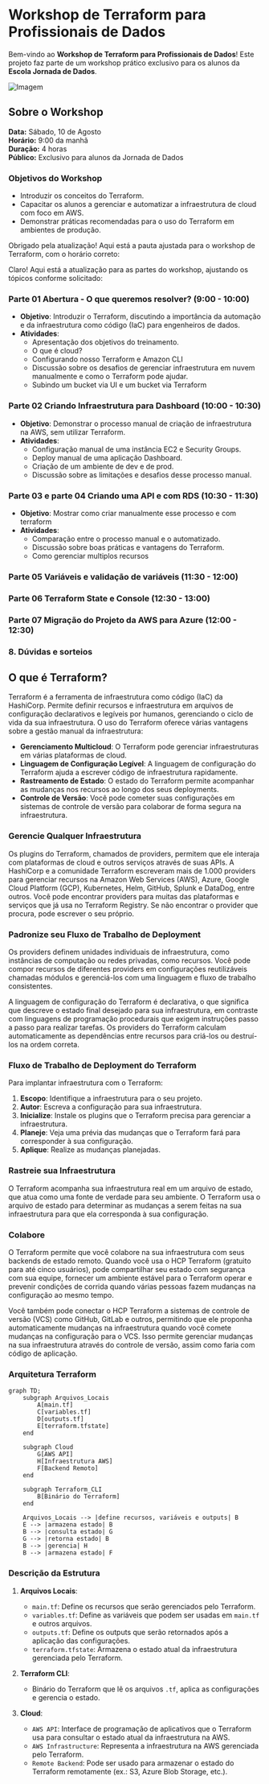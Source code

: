 # Workshop de Terraform para Profissionais de Dados

Bem-vindo ao **Workshop de Terraform para Profissionais de Dados**! Este projeto faz parte de um workshop prático exclusivo para os alunos da **Escola Jornada de Dados**.

![Imagem](./pics/terraform.jpeg)

## Sobre o Workshop

**Data:** Sábado, 10 de Agosto  
**Horário:** 9:00 da manhã  
**Duração:** 4 horas  
**Público:** Exclusivo para alunos da Jornada de Dados

### Objetivos do Workshop

- Introduzir os conceitos do Terraform.
- Capacitar os alunos a gerenciar e automatizar a infraestrutura de cloud com foco em AWS.
- Demonstrar práticas recomendadas para o uso do Terraform em ambientes de produção.

Obrigado pela atualização! Aqui está a pauta ajustada para o workshop de Terraform, com o horário correto:

Claro! Aqui está a atualização para as partes do workshop, ajustando os tópicos conforme solicitado:

### Parte 01 Abertura - O que queremos resolver? (9:00 - 10:00)
   - **Objetivo**: Introduzir o Terraform, discutindo a importância da automação e da infraestrutura como código (IaC) para engenheiros de dados.
   - **Atividades**:
     - Apresentação dos objetivos do treinamento.
     - O que é cloud?
     - Configurando nosso Terraform e Amazon CLI
     - Discussão sobre os desafios de gerenciar infraestrutura em nuvem manualmente e como o Terraform pode ajudar.
     - Subindo um bucket via UI e um bucket via Terraform

### Parte 02 Criando Infraestrutura para Dashboard (10:00 - 10:30)
   - **Objetivo**: Demonstrar o processo manual de criação de infraestrutura na AWS, sem utilizar Terraform.
   - **Atividades**:
     - Configuração manual de uma instância EC2 e Security Groups.
     - Deploy manual de uma aplicação Dashboard.
     - Criação de um ambiente de dev e de prod.
     - Discussão sobre as limitações e desafios desse processo manual.

### Parte 03 e parte 04 Criando uma API e com RDS (10:30 - 11:30)
   - **Objetivo**: Mostrar como criar manualmente esse processo e com terraform
   - **Atividades**:
     - Comparação entre o processo manual e o automatizado.
     - Discussão sobre boas práticas e vantagens do Terraform.
     - Como gerenciar multiplos recursos

### Parte 05 Variáveis e validação de variáveis (11:30 - 12:00)

### Parte 06 Terraform State e Console (12:30 - 13:00)

### Parte 07 Migração do Projeto da AWS para Azure (12:00 - 12:30)

### 8. Dúvidas e sorteios

## O que é Terraform?

Terraform é a ferramenta de infraestrutura como código (IaC) da HashiCorp. Permite definir recursos e infraestrutura em arquivos de configuração declarativos e legíveis por humanos, gerenciando o ciclo de vida da sua infraestrutura. O uso do Terraform oferece várias vantagens sobre a gestão manual da infraestrutura:

- **Gerenciamento Multicloud**: O Terraform pode gerenciar infraestruturas em várias plataformas de cloud.
- **Linguagem de Configuração Legível**: A linguagem de configuração do Terraform ajuda a escrever código de infraestrutura rapidamente.
- **Rastreamento de Estado**: O estado do Terraform permite acompanhar as mudanças nos recursos ao longo dos seus deployments.
- **Controle de Versão**: Você pode cometer suas configurações em sistemas de controle de versão para colaborar de forma segura na infraestrutura.

### Gerencie Qualquer Infraestrutura

Os plugins do Terraform, chamados de providers, permitem que ele interaja com plataformas de cloud e outros serviços através de suas APIs. A HashiCorp e a comunidade Terraform escreveram mais de 1.000 providers para gerenciar recursos na Amazon Web Services (AWS), Azure, Google Cloud Platform (GCP), Kubernetes, Helm, GitHub, Splunk e DataDog, entre outros. Você pode encontrar providers para muitas das plataformas e serviços que já usa no Terraform Registry. Se não encontrar o provider que procura, pode escrever o seu próprio.

### Padronize seu Fluxo de Trabalho de Deployment

Os providers definem unidades individuais de infraestrutura, como instâncias de computação ou redes privadas, como recursos. Você pode compor recursos de diferentes providers em configurações reutilizáveis chamadas módulos e gerenciá-los com uma linguagem e fluxo de trabalho consistentes.

A linguagem de configuração do Terraform é declarativa, o que significa que descreve o estado final desejado para sua infraestrutura, em contraste com linguagens de programação procedurais que exigem instruções passo a passo para realizar tarefas. Os providers do Terraform calculam automaticamente as dependências entre recursos para criá-los ou destruí-los na ordem correta.

### Fluxo de Trabalho de Deployment do Terraform

Para implantar infraestrutura com o Terraform:

1. **Escopo**: Identifique a infraestrutura para o seu projeto.
2. **Autor**: Escreva a configuração para sua infraestrutura.
3. **Inicialize**: Instale os plugins que o Terraform precisa para gerenciar a infraestrutura.
4. **Planeje**: Veja uma prévia das mudanças que o Terraform fará para corresponder à sua configuração.
5. **Aplique**: Realize as mudanças planejadas.

### Rastreie sua Infraestrutura

O Terraform acompanha sua infraestrutura real em um arquivo de estado, que atua como uma fonte de verdade para seu ambiente. O Terraform usa o arquivo de estado para determinar as mudanças a serem feitas na sua infraestrutura para que ela corresponda à sua configuração.

### Colabore

O Terraform permite que você colabore na sua infraestrutura com seus backends de estado remoto. Quando você usa o HCP Terraform (gratuito para até cinco usuários), pode compartilhar seu estado com segurança com sua equipe, fornecer um ambiente estável para o Terraform operar e prevenir condições de corrida quando várias pessoas fazem mudanças na configuração ao mesmo tempo.

Você também pode conectar o HCP Terraform a sistemas de controle de versão (VCS) como GitHub, GitLab e outros, permitindo que ele proponha automaticamente mudanças na infraestrutura quando você comete mudanças na configuração para o VCS. Isso permite gerenciar mudanças na sua infraestrutura através do controle de versão, assim como faria com código de aplicação.

### Arquitetura Terraform

```mermaid
graph TD;
    subgraph Arquivos_Locais
        A[main.tf]
        C[variables.tf]
        D[outputs.tf]
        E[terraform.tfstate]
    end

    subgraph Cloud
        G[AWS API]
        H[Infraestrutura AWS]
        F[Backend Remoto]
    end

    subgraph Terraform_CLI
        B[Binário do Terraform]
    end

    Arquivos_Locais --> |define recursos, variáveis e outputs| B
    E --> |armazena estado| B
    B --> |consulta estado| G
    G --> |retorna estado| B
    B --> |gerencia| H
    B --> |armazena estado| F
```

### Descrição da Estrutura

1. **Arquivos Locais**:
    - `main.tf`: Define os recursos que serão gerenciados pelo Terraform.
    - `variables.tf`: Define as variáveis que podem ser usadas em `main.tf` e outros arquivos.
    - `outputs.tf`: Define os outputs que serão retornados após a aplicação das configurações.
    - `terraform.tfstate`: Armazena o estado atual da infraestrutura gerenciada pelo Terraform.

2. **Terraform CLI**:
    - Binário do Terraform que lê os arquivos `.tf`, aplica as configurações e gerencia o estado.

3. **Cloud**:
    - `AWS API`: Interface de programação de aplicativos que o Terraform usa para consultar o estado atual da infraestrutura na AWS.
    - `AWS Infrastructure`: Representa a infraestrutura na AWS gerenciada pelo Terraform.
    - `Remote Backend`: Pode ser usado para armazenar o estado do Terraform remotamente (ex.: S3, Azure Blob Storage, etc.).
